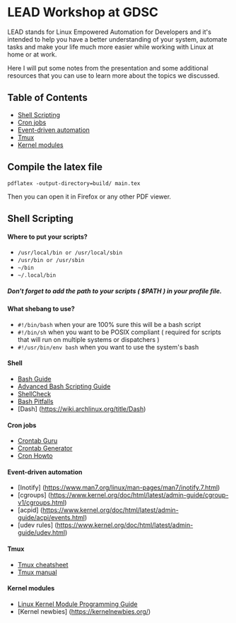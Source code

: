 # LEAD Workshop at GDSC
LEAD stands for Linux Empowered Automation for Developers and it's intended to
help you have a better understanding of your system, automate tasks and
make your life much more easier while working with Linux at home or at work.

Here I will put some notes from the presentation and some additional
resources that you can use to learn more about the topics we discussed.

## Table of Contents
- [Shell Scripting](#shell-scripting)
- [Cron jobs](#cron-jobs)
- [Event-driven automation](#event-driven-automation)
- [Tmux](#tmux)
- [Kernel modules](#kernel-modules)

## Compile the latex file
```
pdflatex -output-directory=build/ main.tex
```
Then you can open it in Firefox or any other PDF viewer.

## Shell Scripting
#### Where to put your scripts?
- `/usr/local/bin or /usr/local/sbin`
- `/usr/bin or /usr/sbin`
- `~/bin`
- `~/.local/bin`
##### Don't forget to add the path to your scripts ( $PATH ) in your profile file.
#### What shebang to use?
- `#!/bin/bash` when your are 100% sure this will be a bash script
- `#!/bin/sh` when you want to be POSIX compliant ( required for scripts that will run on multiple systems or dispatchers )
- `#!/usr/bin/env bash` when you want to use the system's bash

#### Shell
- [Bash Guide](https://guide.bash.academy/)
- [Advanced Bash Scripting Guide](https://tldp.org/LDP/abs/html/index.html)
- [ShellCheck](https://www.shellcheck.net/)
- [Bash Pitfalls](https://mywiki.wooledge.org/BashPitfalls)
- [Dash] (https://wiki.archlinux.org/title/Dash)

####  Cron jobs
- [Crontab Guru](https://crontab.guru/)
- [Crontab Generator](https://crontab-generator.org/)
- [Cron Howto](https://help.ubuntu.com/community/CronHowto)

#### Event-driven automation
- [Inotify] (https://www.man7.org/linux/man-pages/man7/inotify.7.html)
- [cgroups] (https://www.kernel.org/doc/html/latest/admin-guide/cgroup-v1/cgroups.html)
- [acpid] (https://www.kernel.org/doc/html/latest/admin-guide/acpi/events.html)
- [udev rules] (https://www.kernel.org/doc/html/latest/admin-guide/udev.html)

#### Tmux
- [Tmux cheatsheet](https://tmuxcheatsheet.com/)
- [Tmux manual](https://github.com/tmux/tmux/wiki/Getting-Started)

#### Kernel modules
- [Linux Kernel Module Programming Guide](https://tldp.org/LDP/lkmpg/2.6/html/index.html)
- [Kernel newbies] (https://kernelnewbies.org/)
